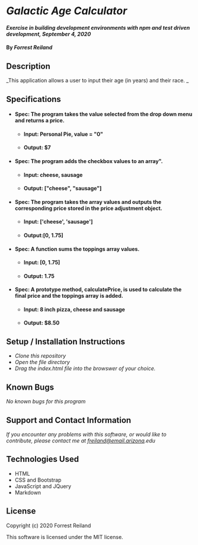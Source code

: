 # _Galactic Age Calculator_

#### _Exercise in building development environments with npm and test driven development, September 4, 2020_

#### By _Forrest Reiland_

## Description 

_This application allows a user to input their age (in years) and their race. _

## Specifications

* #### **Spec**:  The program takes the value selected from the drop down menu and returns a price.
  * #### **Input**: Personal Pie, value = "0"
  * #### **Output**: $7

* #### **Spec**:  The program adds the checkbox values to an array".
  * #### **Input**: cheese, sausage
  * #### **Output**: ["cheese", "sausage"]

* #### **Spec**:  The program takes the array values and outputs the corresponding price stored in the price adjustment object.
  * #### **Input**: ['cheese', 'sausage']
  * #### **Output**:[0, 1.75]

* #### **Spec**:  A function sums the toppings array values.
  * #### **Input**: [0, 1.75]
  * #### **Output**: 1.75

* #### **Spec**:  A prototype method, calculatePrice, is used to calculate the final price and the toppings array is added.
  * #### **Input**: 8 inch pizza, cheese and sausage
  * #### **Output**: $8.50

## Setup / Installation Instructions

* _Clone this repository_
* _Open the file directory_
* _Drag the index.html file into the browswer of your choice._

## Known Bugs

_No known bugs for this program_

## Support and Contact Information

_If you encounter any problems with this software, or would like to contribute, please contact me at freiland@email.arizona.edu_

## Technologies Used

* HTML
* CSS and Bootstrap
* JavaScript and JQuery
* Markdown 

## License 

Copyright (c) 2020 Forrest Reiland

This software is licensed under the MIT license.